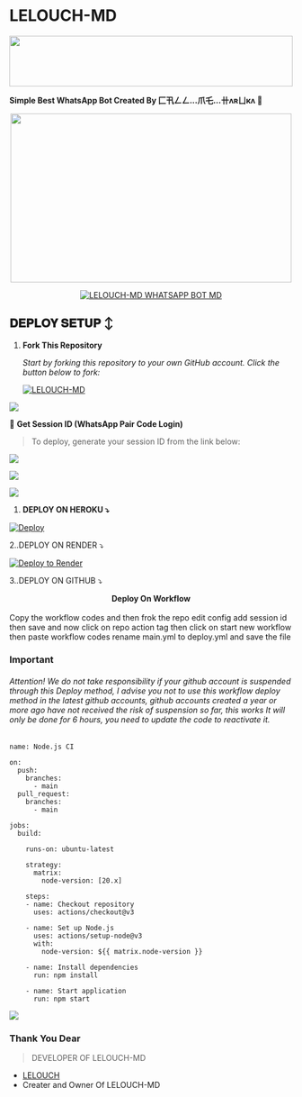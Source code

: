 # LELOUCH-MD

<img src="https://i.imgur.com/dBaSKWF.gif" height="90" width="100%">

**Simple Best WhatsApp Bot Created By 匚卂ㄥㄥ...爪乇...卄ʌʀㄩкʌ 🌝**

<div align="center">
<img src="https://files.catbox.moe/nj1suc.jpeg" width="500" height="300">
</div>

<p align="center">
  <a href="#"><img src="http://readme-typing-svg.herokuapp.com?color=ff00ab&center=true&vCenter=true&multiline=false&lines=LELOUCH-+MD+WHATSAPP+BOT+MD" alt="LELOUCH-MD WHATSAPP BOT MD"></a>
</p>

## 𝐃𝐄𝐏𝐋𝐎𝐘 𝐒𝐄𝐓𝐔𝐏 ↕️

1. **Fork This Repository**

   *_Start by forking this repository to your own GitHub account. Click the button below to fork:_*

   <a href="https://github.com/Mickey-bot-alt/LELOUCH-MD/fork"><img title="LELOUCH-MD" src="https://img.shields.io/badge/FORK-LELOUCH-MDh?color=darkblue&style=for-the-badge&logo=stackshare"></a>

<a><img src='https://i.imgur.com/LyHic3i.gif'/></a>

🔑 **Get Session ID (WhatsApp Pair Code Login)**

> To deploy, generate your session ID from the link below:

<p align="left">
  <a href="https://lelouch-session.onrender.com/?">
    <img src="https://img.shields.io/badge/%F0%9F%9A%80%20GET%20PAIR%20CODE%20WEB-ffcc00?style=for-the-badge"/>
  </a>
</p>

<a><img src='https://i.imgur.com/LyHic3i.gif'/></a>

<a><img src='https://i.imgur.com/LyHic3i.gif'/></a>

  1. **DEPLOY ON HEROKU ⤵️**
  
[![Deploy](https://www.herokucdn.com/deploy/button.svg)](https://dashboard.heroku.com/new?template=https%3A%2F%2Fgithub.com%2Fkingmalvn%2FLELOUCH-MD) 
   
   
  2..DEPLOY ON RENDER ⤵️

[![Deploy to Render](https://render.com/images/deploy-to-render-button.svg)](https://render.com/deploy?repo=https://github.com/kingmalvin/LELOUCH-MD.git)


   3..DEPLOY ON GITHUB ⤵️


</details>

<b><strong><summary align="center" style="color: Yello;">Deploy On Workflow</summary></strong></b>
<p style="text-align: center; font-size: 1.2em;">
 
<h8>Copy the workflow codes and then frok the repo edit config add session id then save and now click on repo action tag then click on start new workflow then paste workflow codes rename main.yml to deploy.yml and save the file</h8>
<h3 align-"center"> Important</h3>
<h6 align-"center">Attention! We do not take responsibility if your github account is suspended through this Deploy method, I advise you not to use this workflow deploy method in the latest github accounts, github accounts created a year or more ago have not received the risk of suspension so far, this works It will only be done for 6 hours, you need to update the code to reactivate it.</h6>

```
name: Node.js CI

on:
  push:
    branches:
      - main
  pull_request:
    branches:
      - main

jobs:
  build:

    runs-on: ubuntu-latest

    strategy:
      matrix:
        node-version: [20.x]

    steps:
    - name: Checkout repository
      uses: actions/checkout@v3

    - name: Set up Node.js
      uses: actions/setup-node@v3
      with:
        node-version: ${{ matrix.node-version }}

    - name: Install dependencies
      run: npm install

    - name: Start application
      run: npm start
```
<a><img src='https://i.imgur.com/LyHic3i.gif'/>

### Thank You Dear

> DEVELOPER OF LELOUCH-MD 
- [LELOUCH ](https://github.com/Mickey-bot-alt)
- Creater and Owner Of LELOUCH-MD
